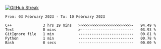 [![GitHub Streak](https://streak-stats.demolab.com?user=renren-017&theme=sea&hide_border=true&background=DD272700)](https://git.io/streak-stats)

<!--START_SECTION:waka-->

```text
From: 03 February 2023 - To: 10 February 2023

C++              3 hrs 19 mins   >>>>>>>>>>>>>>>>>>>>>>>>-   94.49 %
Text             8 mins          >------------------------   03.93 %
GitIgnore file   1 min           -------------------------   00.81 %
Python           1 min           -------------------------   00.78 %
Bash             0 secs          -------------------------   00.00 %
```

<!--END_SECTION:waka-->
